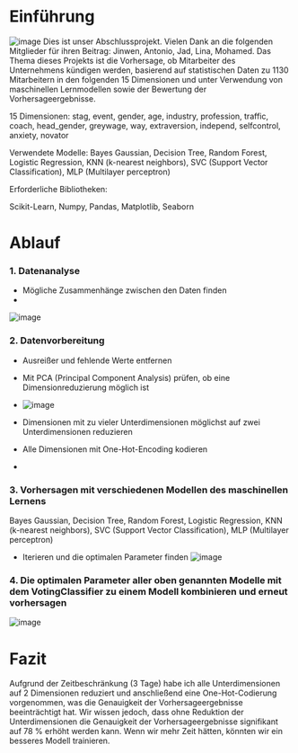 # Einführung
![image](https://github.com/user-attachments/assets/9e96760c-f911-4d59-86f8-4302ed1ebe1f)
Dies ist unser Abschlussprojekt. Vielen Dank an die folgenden Mitglieder für ihren Beitrag: Jinwen, Antonio, Jad, Lina, Mohamed.
Das Thema dieses Projekts ist die Vorhersage, ob Mitarbeiter des Unternehmens kündigen werden, basierend auf statistischen Daten zu 1130 Mitarbeitern in den folgenden 15 Dimensionen und unter Verwendung von maschinellen Lernmodellen sowie der Bewertung der Vorhersageergebnisse.


15 Dimensionen: stag, event, gender, age, industry, profession, traffic, coach, head_gender, greywage, way, extraversion, independ, selfcontrol, anxiety, novator

Verwendete Modelle:
Bayes Gaussian, Decision Tree, Random Forest, Logistic Regression, KNN (k-nearest neighbors), SVC (Support Vector Classification), MLP (Multilayer perceptron)

Erforderliche Bibliotheken:

Scikit-Learn, Numpy, Pandas, Matplotlib, Seaborn

# Ablauf

### 1. Datenanalyse
- Mögliche Zusammenhänge zwischen den Daten finden
- 
![image](https://github.com/user-attachments/assets/e43dd75d-5621-4a78-9f00-252172519db2)

### 2. Datenvorbereitung
- Ausreißer und fehlende Werte entfernen
- Mit PCA (Principal Component Analysis) prüfen, ob eine Dimensionreduzierung möglich ist
- ![image](https://github.com/user-attachments/assets/09e089b8-b4a5-4528-9014-be73a0682487)

- Dimensionen mit zu vieler Unterdimensionen möglichst auf zwei Unterdimensionen reduzieren
- Alle Dimensionen mit One-Hot-Encoding kodieren
- 
### 3. Vorhersagen mit verschiedenen Modellen des maschinellen Lernens

Bayes Gaussian, Decision Tree, Random Forest, Logistic Regression, KNN (k-nearest neighbors), SVC (Support Vector Classification), MLP (Multilayer perceptron)

- Iterieren und die optimalen Parameter finden
![image](https://github.com/user-attachments/assets/a11de663-cf3f-4453-9561-b1ba0f92e1d3)

### 4. Die optimalen Parameter aller oben genannten Modelle mit dem VotingClassifier zu einem Modell kombinieren und erneut vorhersagen

![image](https://github.com/user-attachments/assets/1d52d975-4997-4376-90e9-06c97ac7f433)

# Fazit

Aufgrund der Zeitbeschränkung (3 Tage) habe ich alle Unterdimensionen auf 2 Dimensionen reduziert und anschließend eine One-Hot-Codierung vorgenommen, was die Genauigkeit der Vorhersageergebnisse beeinträchtigt hat. Wir wissen jedoch, dass ohne Reduktion der Unterdimensionen die Genauigkeit der Vorhersageergebnisse signifikant auf 78 % erhöht werden kann. Wenn wir mehr Zeit hätten, könnten wir ein besseres Modell trainieren.
